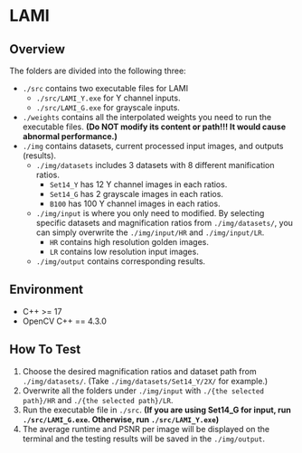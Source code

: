 # LAMI

## Overview
The folders are divided into the following three:
- `./src` contains two executable files for LAMI
    - `./src/LAMI_Y.exe` for Y channel inputs.
    - `./src/LAMI_G.exe` for grayscale inputs.
- `./weights` contains all the interpolated weights you need to run the executable files. **(Do **NOT** modify its content or path!!! It would cause abnormal performance.)**
- `./img` contains datasets, current processed input images, and outputs (results).
    - `./img/datasets` includes 3 datasets with 8 different manification ratios.
        - `Set14_Y` has 12 Y channel images in each ratios.
        - `Set14_G` has 2 grayscale images in each ratios.
        - `B100` has 100 Y channel images in each ratios.
    - `./img/input` is where you only need to modified. By selecting specific datasets and magnification ratios from `./img/datasets/`, you can simply overwrite the `./img/input/HR` and `./img/input/LR`.
        - `HR` contains high resolution golden images.
        - `LR` contains low resolution input images.
    - `./img/output` contains corresponding results.

## Environment
- C++ >= 17
- OpenCV C++ == 4.3.0
  
## How To Test
1. Choose the desired magnification ratios and dataset path from `./img/datasets/`. (Take `./img/datasets/Set14_Y/2X/` for example.)
2. Overwrite all the folders under `./img/input` with `./{the selected path}/HR` and `./{the selected path}/LR`.
3. Run the executable file in `./src`. **(If you are using Set14_G for input, run `./src/LAMI_G.exe`. Otherwise, run `./src/LAMI_Y.exe`)**
4. The average runtime and PSNR per image will be displayed on the terminal and the testing results will be saved in the `./img/output`.
